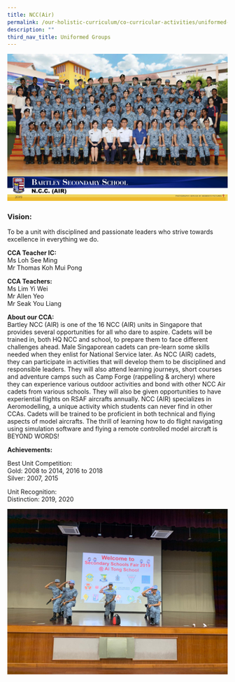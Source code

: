 ```yaml
---
title: NCC(Air)
permalink: /our-holistic-curriculum/co-curricular-activities/uniformed-groups/ncc-air
description: ""
third_nav_title: Uniformed Groups
---
```

![](/images/NCC-(Air)-Formal.jpg)

### Vision:
To be a unit with disciplined and passionate leaders who strive towards excellence in everything we do.

**CCA Teacher IC:** <br>
Ms Loh See Ming <br>
Mr Thomas Koh Mui Pong <br>

**CCA Teachers:** <br> 
Ms Lim Yi Wei <br>
Mr Allen Yeo <br>
Mr Seak You Liang


**About our CCA:** <br>
Bartley NCC (AIR) is one of the 16 NCC (AIR) units in Singapore that provides several opportunities for all who dare to aspire. Cadets will be trained in, both HQ NCC and school, to prepare them to face different challenges ahead. Male Singaporean cadets can pre-learn some skills needed when they enlist for National Service later.
As NCC (AIR) cadets, they can participate in activities that will develop them to be disciplined and responsible leaders. They will also attend learning journeys, short courses and adventure camps such as Camp Forge (rappelling & archery) where they can experience various outdoor activities and bond with other NCC Air cadets from various schools. They will also be given opportunities to have experiential flights on RSAF aircrafts annually.
NCC (AIR) specializes in Aeromodelling, a unique activity which students can never find in other CCAs. Cadets will be trained to be proficient in both technical and flying aspects of model aircrafts. The thrill of learning how to do flight navigating using simulation software and flying a remote controlled model aircraft is BEYOND WORDS!

**Achievements:** 

Best Unit Competition: <br>
Gold: 2008 to 2014, 2016 to 2018 <br>
Silver: 2007, 2015


Unit Recognition: <br>
Distinction: 2019, 2020

![](/images/image1.jpg)